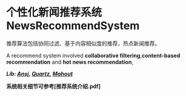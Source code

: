 # 个性化新闻推荐系统 NewsRecommendSystem

推荐算法包括协同过滤、基于内容相似度的推荐，热点新闻推荐。

A recommend system involved **collaborative filtering**,**content-based recommendation** and **hot news recommendation**, 

***Lib: [Ansj](https://github.com/NLPchina/ansj_seg), [Quartz](http://www.quartz-scheduler.org/), [Mahout](http://mahout.apache.org/)***

**系统相关细节可参考[推荐系统介绍.pdf]**


